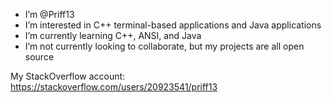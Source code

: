 - I’m @Priff13
- I’m interested in C++ terminal-based applications and Java applications
- I’m currently learning C++, ANSI, and Java
- I’m not currently looking to collaborate, but my projects are all open source  

My StackOverflow account: https://stackoverflow.com/users/20923541/priff13
